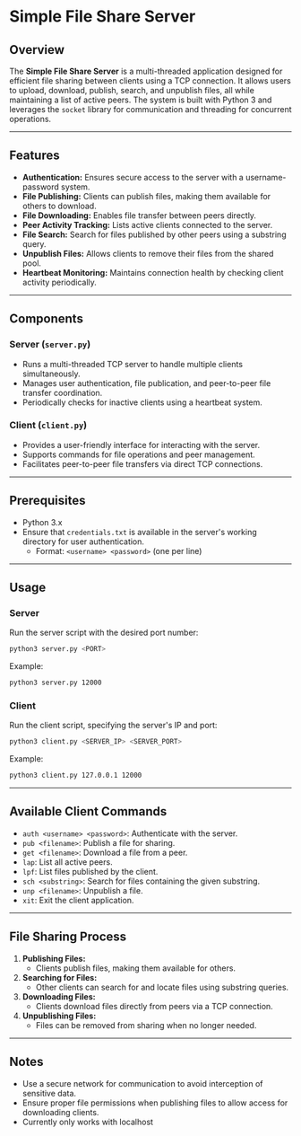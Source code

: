 # Simple File Share Server

## Overview

The **Simple File Share Server** is a multi-threaded application designed for efficient file sharing between clients using a TCP connection. It allows users to upload, download, publish, search, and unpublish files, all while maintaining a list of active peers. The system is built with Python 3 and leverages the `socket` library for communication and threading for concurrent operations.

---

## Features

- **Authentication:** Ensures secure access to the server with a username-password system.
- **File Publishing:** Clients can publish files, making them available for others to download.
- **File Downloading:** Enables file transfer between peers directly.
- **Peer Activity Tracking:** Lists active clients connected to the server.
- **File Search:** Search for files published by other peers using a substring query.
- **Unpublish Files:** Allows clients to remove their files from the shared pool.
- **Heartbeat Monitoring:** Maintains connection health by checking client activity periodically.

---

## Components

### Server (`server.py`)

- Runs a multi-threaded TCP server to handle multiple clients simultaneously.
- Manages user authentication, file publication, and peer-to-peer file transfer coordination.
- Periodically checks for inactive clients using a heartbeat system.

### Client (`client.py`)

- Provides a user-friendly interface for interacting with the server.
- Supports commands for file operations and peer management.
- Facilitates peer-to-peer file transfers via direct TCP connections.

---

## Prerequisites

- Python 3.x
- Ensure that `credentials.txt` is available in the server's working directory for user authentication.
  - Format: `<username> <password>` (one per line)

---

## Usage

### Server

Run the server script with the desired port number:

```bash
python3 server.py <PORT>
```

Example:

```bash
python3 server.py 12000
```

### Client

Run the client script, specifying the server's IP and port:

```bash
python3 client.py <SERVER_IP> <SERVER_PORT>
```

Example:

```bash
python3 client.py 127.0.0.1 12000
```

---

## Available Client Commands

- `auth <username> <password>`: Authenticate with the server.
- `pub <filename>`: Publish a file for sharing.
- `get <filename>`: Download a file from a peer.
- `lap`: List all active peers.
- `lpf`: List files published by the client.
- `sch <substring>`: Search for files containing the given substring.
- `unp <filename>`: Unpublish a file.
- `xit`: Exit the client application.

---

## File Sharing Process

1. **Publishing Files:**
   - Clients publish files, making them available for others.
2. **Searching for Files:**
   - Other clients can search for and locate files using substring queries.
3. **Downloading Files:**
   - Clients download files directly from peers via a TCP connection.
4. **Unpublishing Files:**
   - Files can be removed from sharing when no longer needed.

---

## Notes

- Use a secure network for communication to avoid interception of sensitive data.
- Ensure proper file permissions when publishing files to allow access for downloading clients.
- Currently only works with localhost
